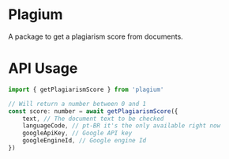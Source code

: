# Plagium

A package to get a plagiarism score from documents.

# API Usage

```js
import { getPlagiarismScore } from 'plagium'

// Will return a number between 0 and 1
const score: number = await getPlagiarismScore({
    text, // The document text to be checked
    languageCode, // pt-BR it's the only available right now
    googleApiKey, // Google API key
    googleEngineId, // Google engine Id
})
```
